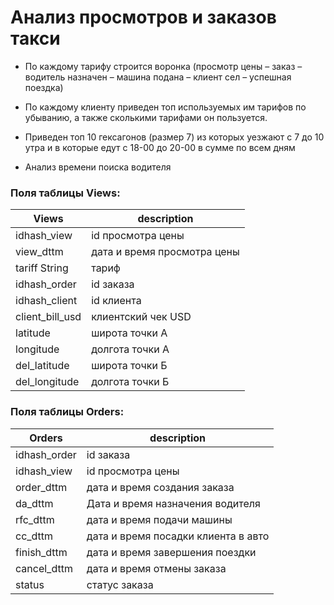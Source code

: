 # Анализ просмотров и заказов такси

+ По каждому тарифу строится воронка (просмотр цены – заказ – водитель назначен – машина подана – клиент сел – успешная поездка)

+ По каждому клиенту приведен топ используемых им тарифов по убыванию, а также сколькими тарифами он пользуется.

+ Приведен топ 10 гексагонов (размер 7) из которых уезжают с 7 до 10 утра и в которые едут с 18-00 до 20-00 в сумме по всем дням

+ Анализ времени поиска водителя

### Поля таблицы Views: 

| Views | description | 
| ------------- | ------------- |
| idhash_view  | id просмотра цены  |
| view_dttm | дата и время просмотра цены  |
| tariff String | тариф |
| idhash_order | id заказа  |
| idhash_client| id клиента |
| client_bill_usd | клиентский чек USD  |
| latitude | широта точки А  |
| longitude| долгота точки А |
| del_latitude | широта точки Б  |
| del_longitude | долгота точки Б |

### Поля таблицы Orders:


| Orders | description |
| ------------- | ------------- |
| idhash_order |	id заказа |
| idhash_view	| id просмотра цены|
| order_dttm	| дата и время создания заказа |
| da_dttm	| Дата и время назначения водителя |
| rfc_dttm |	дата и время подачи машины |
| cc_dttm	| дата и время посадки клиента в авто |
| finish_dttm	| дата и время завершения поездки |
| cancel_dttm	| дата и время отмены заказа |
| status | статус заказа |




